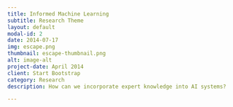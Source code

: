 ```yaml
---
title: Informed Machine Learning
subtitle: Research Theme
layout: default
modal-id: 2
date: 2014-07-17
img: escape.png
thumbnail: escape-thumbnail.png
alt: image-alt
project-date: April 2014
client: Start Bootstrap
category: Research
description: How can we incorporate expert knowledge into AI systems?

---
```

